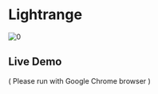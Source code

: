 # Lightrange
![0](https://user-images.githubusercontent.com/100797809/177805911-9912f06c-2f4b-4758-b730-4448157b95a9.png)
## Live Demo
( Please run with Google Chrome browser )
